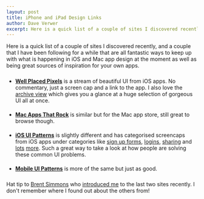 ```yaml
--- 
layout: post
title: iPhone and iPad Design Links
author: Dave Verwer
excerpt: Here is a quick list of a couple of sites I discovered recently, and a couple that I have been following for a while that are all fantastic ways to keep up with what is happening in iOS and Mac app design at the moment as well as being great sources of inspiration for your own apps.
---
```

Here is a quick list of a couple of sites I discovered recently, and a couple that I have been following for a while that are all fantastic ways to keep up with what is happening in iOS and Mac app design at the moment as well as being great sources of inspiration for your own apps.
<ul>
  <li style="padding:10px 0;"><strong><a href="http://wellplacedpixels.com/">Well Placed Pixels</a></strong> is a stream of beautiful UI from iOS apps. No commentary, just a screen cap and a link to the app. I also love the <a href="http://wellplacedpixels.com/archive">archive view</a> which gives you a glance at a huge selection of gorgeous UI all at once.</li>
  <li style="padding:10px 0;"><strong><a href="http://macappsthatrock.tumblr.com/">Mac Apps That Rock</a></strong> is similar but for the Mac app store, still great to browse though.</li>
  <li style="padding:10px 0;"><strong><a href="http://pttrns.com">iOS UI Patterns</a></strong> is slightly different and has categorised screencaps from iOS apps under categories like <a href="http://pttrns.com/signups">sign up forms</a>, <a href="http://pttrns.com/logins">logins</a>, <a href="http://pttrns.com/share">sharing</a> and <a href="http://pttrns.com/coachmarks">lots</a> <a href="http://pttrns.com/friends">more</a>. Such a great way to take a look at how people are solving these common UI problems.</li>
  <li style="padding:10px 0;"><strong><a href="http://mobile-patterns.com/">Mobile UI Patterns</a></strong> is more of the same but just as good.</li>
</ul>
Hat tip to <a href="http://inessential.com/">Brent Simmons</a> who <a href="http://inessential.com/2011/03/03/two_ios_design_patterns_sites">introduced me</a> to the last two sites recently. I don't remember where I found out about the others from!
